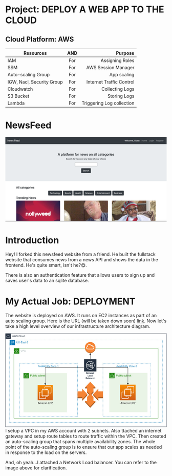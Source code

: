 # Project: DEPLOY A WEB APP TO THE CLOUD

## Cloud Platform: AWS

| Resources               | AND       | Purpose                  |
|-------------------------|:---------:| ------------------------:|                
|IAM                      | For       | Assigning Roles          |
|SSM                      | For       | AWS Session Manager      |
|Auto-scaling Group       | For       | App scaling              |
|IGW, Nacl, Security Group| For       | Internet Traffic Control |
|Cloudwatch               | For       | Collecting Logs          |
| S3 Bucket               | For       | Storing Logs             |
|Lambda                   | For       | Triggering Log collection|


# NewsFeed
![](images/newsfeed.png)

# Introduction
Hey! I forked this newsfeed website from a friend. He built the fullstack website that consumes news from a news API and shows the data in the frontend. He's quite smart, isn't he?😋.

There is also an authentication feature that allows users to sign up and saves user's data to an sqlite database.

# My Actual Job: DEPLOYMENT
The website is deployed on AWS. It runs on EC2 instances as part of an auto scaling group. Here is the URL (will be taken down soon) [link](ec2-3-14-217-50.us-east-2.compute.amazonaws.com). Now let's take a high level overview of our infrastructure architecture diagram.

![VPC Architecture!](newsfeed.jpg)
I setup a VPC in my AWS account with 2 subnets. Also ttached an internet gateway and setup route tables to route traffic within the VPC. Then created an auto-scaling group that spans multiple availability zones. The whole point of the auto-scaling group is to ensure that our app scales as needed in response to the load on the servers. 

And, oh yeah...I attached a Network Load balancer. You can refer to the image above for clarification.

